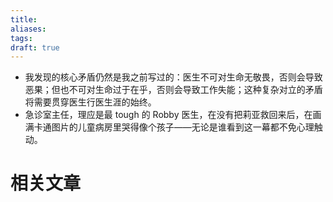 ```yaml
---
title: 
aliases: 
tags: 
draft: true
---
```


- 我发现的核心矛盾仍然是我之前写过的：医生不可对生命无敬畏，否则会导致恶果；但也不可对生命过于在乎，否则会导致工作失能；这种复杂对立的矛盾将需要贯穿医生行医生涯的始终。
- 急诊室主任，理应是最 tough 的 Robby 医生，在没有把莉亚救回来后，在画满卡通图片的儿童病房里哭得像个孩子——无论是谁看到这一幕都不免心理触动。

# 相关文章

